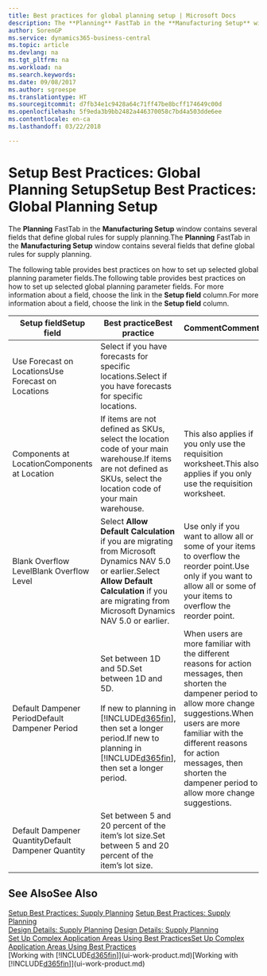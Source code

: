 ```yaml
---
title: Best practices for global planning setup | Microsoft Docs
description: The **Planning** FastTab in the **Manufacturing Setup** window contains several fields that define global rules for supply planning.
author: SorenGP
ms.service: dynamics365-business-central
ms.topic: article
ms.devlang: na
ms.tgt_pltfrm: na
ms.workload: na
ms.search.keywords: 
ms.date: 09/08/2017
ms.author: sgroespe
ms.translationtype: HT
ms.sourcegitcommit: d7fb34e1c9428a64c71ff47be8bcff174649c00d
ms.openlocfilehash: 5f9eda3b9bb2482a446370058c7bd4a503dde6ee
ms.contentlocale: en-ca
ms.lasthandoff: 03/22/2018

---
```

# <a name="setup-best-practices-global-planning-setup"></a><span data-ttu-id="ae844-103">Setup Best Practices: Global Planning Setup</span><span class="sxs-lookup"><span data-stu-id="ae844-103">Setup Best Practices: Global Planning Setup</span></span>
<span data-ttu-id="ae844-104">The **Planning** FastTab in the **Manufacturing Setup** window contains several fields that define global rules for supply planning.</span><span class="sxs-lookup"><span data-stu-id="ae844-104">The **Planning** FastTab in the **Manufacturing Setup** window contains several fields that define global rules for supply planning.</span></span>  

 <span data-ttu-id="ae844-105">The following table provides best practices on how to set up selected global planning parameter fields.</span><span class="sxs-lookup"><span data-stu-id="ae844-105">The following table provides best practices on how to set up selected global planning parameter fields.</span></span> <span data-ttu-id="ae844-106">For more information about a field, choose the link in the **Setup field** column.</span><span class="sxs-lookup"><span data-stu-id="ae844-106">For more information about a field, choose the link in the **Setup field** column.</span></span>  

|<span data-ttu-id="ae844-107">Setup field</span><span class="sxs-lookup"><span data-stu-id="ae844-107">Setup field</span></span>|<span data-ttu-id="ae844-108">Best practice</span><span class="sxs-lookup"><span data-stu-id="ae844-108">Best practice</span></span>|<span data-ttu-id="ae844-109">Comment</span><span class="sxs-lookup"><span data-stu-id="ae844-109">Comment</span></span>|  
|-----------------|-------------------|-------------|  
|<span data-ttu-id="ae844-110">Use Forecast on Locations</span><span class="sxs-lookup"><span data-stu-id="ae844-110">Use Forecast on Locations</span></span>|<span data-ttu-id="ae844-111">Select if you have forecasts for specific locations.</span><span class="sxs-lookup"><span data-stu-id="ae844-111">Select if you have forecasts for specific locations.</span></span>||  
|<span data-ttu-id="ae844-112">Components at Location</span><span class="sxs-lookup"><span data-stu-id="ae844-112">Components at Location</span></span>|<span data-ttu-id="ae844-113">If items are not defined as SKUs, select the location code of your main warehouse.</span><span class="sxs-lookup"><span data-stu-id="ae844-113">If items are not defined as SKUs, select the location code of your main warehouse.</span></span>|<span data-ttu-id="ae844-114">This also applies if you only use the requisition worksheet.</span><span class="sxs-lookup"><span data-stu-id="ae844-114">This also applies if you only use the requisition worksheet.</span></span>|  
|<span data-ttu-id="ae844-115">Blank Overflow Level</span><span class="sxs-lookup"><span data-stu-id="ae844-115">Blank Overflow Level</span></span>|<span data-ttu-id="ae844-116">Select **Allow Default Calculation** if you are migrating from Microsoft Dynamics NAV 5.0 or earlier.</span><span class="sxs-lookup"><span data-stu-id="ae844-116">Select **Allow Default Calculation** if you are migrating from Microsoft Dynamics NAV 5.0 or earlier.</span></span>|<span data-ttu-id="ae844-117">Use only if you want to allow all or some of your items to overflow the reorder point.</span><span class="sxs-lookup"><span data-stu-id="ae844-117">Use only if you want to allow all or some of your items to overflow the reorder point.</span></span>|  
|<span data-ttu-id="ae844-118">Default Dampener Period</span><span class="sxs-lookup"><span data-stu-id="ae844-118">Default Dampener Period</span></span>|<span data-ttu-id="ae844-119">Set between 1D and 5D.</span><span class="sxs-lookup"><span data-stu-id="ae844-119">Set between 1D and 5D.</span></span><br /><br /> <span data-ttu-id="ae844-120">If new to planning in [!INCLUDE[d365fin](includes/d365fin_md.md)], then set a longer period.</span><span class="sxs-lookup"><span data-stu-id="ae844-120">If new to planning in [!INCLUDE[d365fin](includes/d365fin_md.md)], then set a longer period.</span></span>|<span data-ttu-id="ae844-121">When users are more familiar with the different reasons for action messages, then shorten the dampener period to allow more change suggestions.</span><span class="sxs-lookup"><span data-stu-id="ae844-121">When users are more familiar with the different reasons for action messages, then shorten the dampener period to allow more change suggestions.</span></span>|  
|<span data-ttu-id="ae844-122">Default Dampener Quantity</span><span class="sxs-lookup"><span data-stu-id="ae844-122">Default Dampener Quantity</span></span>|<span data-ttu-id="ae844-123">Set between 5 and 20 percent of the item’s lot size.</span><span class="sxs-lookup"><span data-stu-id="ae844-123">Set between 5 and 20 percent of the item’s lot size.</span></span>||  

## <a name="see-also"></a><span data-ttu-id="ae844-124">See Also</span><span class="sxs-lookup"><span data-stu-id="ae844-124">See Also</span></span>  
 <span data-ttu-id="ae844-125">[Setup Best Practices: Supply Planning](setup-best-practices-supply-planning.md) </span><span class="sxs-lookup"><span data-stu-id="ae844-125">[Setup Best Practices: Supply Planning](setup-best-practices-supply-planning.md) </span></span>  
 <span data-ttu-id="ae844-126">[Design Details: Supply Planning](design-details-supply-planning.md) </span><span class="sxs-lookup"><span data-stu-id="ae844-126">[Design Details: Supply Planning](design-details-supply-planning.md) </span></span>  
 [<span data-ttu-id="ae844-127">Set Up Complex Application Areas Using Best Practices</span><span class="sxs-lookup"><span data-stu-id="ae844-127">Set Up Complex Application Areas Using Best Practices</span></span>](set-up-complex-application-areas-using-best-practices.md)  
 <span data-ttu-id="ae844-128">[Working with [!INCLUDE[d365fin](includes/d365fin_md.md)]](ui-work-product.md)</span><span class="sxs-lookup"><span data-stu-id="ae844-128">[Working with [!INCLUDE[d365fin](includes/d365fin_md.md)]](ui-work-product.md)</span></span>

